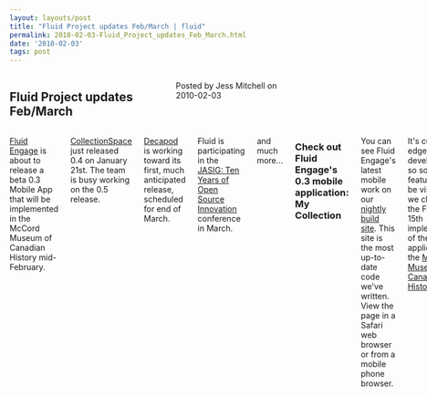```yaml
---
layout: layouts/post
title: "Fluid Project updates Feb/March | fluid"
permalink: 2010-02-03-Fluid_Project_updates_Feb_March.html
date: '2010-02-03'
tags: post
---
```

<section class="row">
                <div class="medium-6 columns">
                    <h2 class="fluid-web-emphasized-text">Fluid Project updates Feb/March</h2>
                    <p class="fluid-web-news-post-meta">
                        Posted by Jess Mitchell on 2010-02-03
                    </p>
                </div>
                <div class="medium-6 columns">
                    <p><a href="http://fluidengage.org">Fluid Engage</a> is about to release a beta 0.3 Mobile App that will be implemented in the McCord Museum of Canadian History mid-February.</p>
<p><a href="http://collectionspace.org">CollectionSpace</a> just released 0.4 on January 21st. The team is busy working on the 0.5 release.</p>
<p><a href="http://sites.google.com/site/decapodproject/">Decapod</a> is working toward its first, much anticipated release, scheduled for end of March.</p>
<p>Fluid is participating in the <a href="http://www.ja-sig.org/conferences/10spring/index.html">JASIG: Ten Years of Open Source Innovation</a> conference in March.</p>
<p>and much more...</p>
<h3>Check out Fluid Engage&#39;s 0.3 mobile application: My Collection</h3>

<p>You can see Fluid Engage&#39;s latest mobile work on our <a href="http://build.fluidproject.org:8095/engage/home/home.html">nightly build site</a>.  This site is the most up-to-date code we&#39;ve written. View the page in a Safari web browser or from a mobile phone browser.</p>
<p>It&#39;s cutting edge development, so some of the features won&#39;t be visible until we closer to the February 15th implementation of the application at the <a href="http://www.mccord-museum.qc.ca/en/">McCord Museum of Canadian History</a>.</p>
<p>The McCord Museum will be using a kit of iPod touches from Apple Computer to test, evaluate, and conduct user tests on Fluid Engage 0.3 My Collection. The applications will allow the museum visitors to do the following:</p>
<ul>
   <li>choose whether content will appear in French or English</li>
   <li>browse featured and permanent exhibitions</li>
   <li>type in an object code and see particular artifacts&#39; pages</a></li>
   <li>collect artifacts into a personalized &quot;My Collection&quot;</li>
   <li>email themselves their &quot;My Collection&quot;</li>
 </ul>

<h3>Want to keep up with CollectionSpace?</h3>

<p>The CollectionSpace team just <a href="http://wiki.collectionspace.org/display/collectionspace/Release+0.4">released 0.4</a> on January 21st. The team is busy working on the <a href="http://wiki.collectionspace.org/display/collectionspace/CollectionSpace+Project+Roadmap+-+Detailed#CollectionSpaceProjectRoadmap-Detailed-CollectionSpaceRelease0.5">0.5 release</a>. Come check out the latest in development and design and give CollectionSpace a test drive in our <a href="http://demo.collectionspace.org:8180/cspace-ui/html/">online demo</a>.</p>
<h3>Decapod&#39;s first release coming end of March</h3>
The Decapod team is exciting to be planning and working on what will be the first project release.  To keep up to date on Decapod work and announcements, join the mailing list from our <a href="http://sites.google.com/site/decapodproject/">website</a>.

<h3>Where can I see the Fluid Team?</h3>

<p>Fluid team members are presenting and giving a number of workshops at the 
<a href="http://www.ja-sig.org/conferences/10spring/index.html">JASIG annual conference in San Diego in March</a>.</p>
<p>A number of Fluid team members will also be presenting at <a href="http://www.archimuse.com/mw2010/index.html">Museums and the Web</a> in April.  Come hear about Open Source development projects by and for museums.</p>
                </div>
            </section>

